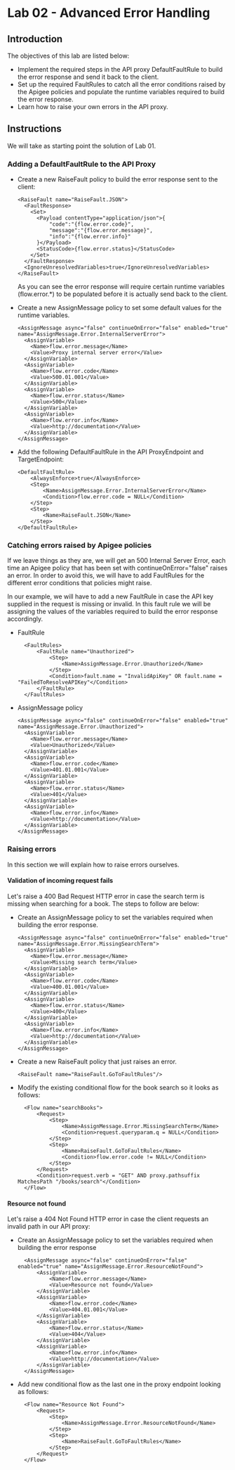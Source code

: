 # Lab 02 - Advanced Error Handling 

## Introduction

The objectives of this lab are listed below:

* Implement the required steps in the API proxy DefaultFaultRule to build the error response and send it back to the client. 
* Set up the required FaultRules to catch all the error conditions raised by the  Apigee policies and populate the runtime variables required to build the error response.
* Learn how to raise your own errors in the API proxy.

## Instructions

We will take as starting point the solution of Lab 01.

### Adding a DefaultFaultRule to the API Proxy

* Create a new RaiseFault policy to build the error response sent to the client:

      <RaiseFault name="RaiseFault.JSON">
        <FaultResponse>
          <Set>
            <Payload contentType="application/json">{
                "code":"{flow.error.code}",
                "message":"{flow.error.message}",
                "info":"{flow.error.info}"
            }</Payload>
            <StatusCode>{flow.error.status}</StatusCode>
          </Set>
        </FaultResponse>
        <IgnoreUnresolvedVariables>true</IgnoreUnresolvedVariables>
      </RaiseFault>

    As you can see the error response will require certain runtime variables (flow.error.*) to be populated before it is actually send back to the client.

* Create a new AssignMessage policy to set some default values for the runtime variables.

      <AssignMessage async="false" continueOnError="false" enabled="true" name="AssignMessage.Error.InternalServerError">
        <AssignVariable>
          <Name>flow.error.message</Name>
          <Value>Proxy internal server error</Value>
        </AssignVariable>
        <AssignVariable>
          <Name>flow.error.code</Name>
          <Value>500.01.001</Value>
        </AssignVariable>
        <AssignVariable>
          <Name>flow.error.status</Name>
          <Value>500</Value>
        </AssignVariable>
        <AssignVariable>
          <Name>flow.error.info</Name>
          <Value>http://documentation</Value>
        </AssignVariable>
      </AssignMessage>

* Add the following DefaultFaultRule in the API ProxyEndpoint and TargetEndpoint:

      <DefaultFaultRule>
          <AlwaysEnforce>true</AlwaysEnforce>
          <Step>
              <Name>AssignMessage.Error.InternalServerError</Name>
              <Condition>flow.error.code = NULL</Condition>
          </Step>
          <Step>
              <Name>RaiseFault.JSON</Name>
          </Step>
      </DefaultFaultRule>

### Catching errors raised by Apigee policies

If we leave things as they are, we will get an 500 Internal Server Error, each time an Apigee policy that has been set with continueOnError="false" raises an error. In order to avoid this, we will have to add FaultRules for the different error conditions that policies might raise. 

In our example, we will have to add a new FaultRule in case the API key supplied in the request is missing or invalid. In this fault rule we will be assigning the values of the variables required to build the error response accordingly. 

* FaultRule

        <FaultRules>
            <FaultRule name="Unauthorized">
                <Step>
                    <Name>AssignMessage.Error.Unauthorized</Name>
                </Step>
                <Condition>fault.name = "InvalidApiKey" OR fault.name = "FailedToResolveAPIKey"</Condition>
            </FaultRule>
        </FaultRules>

* AssignMessage policy

      <AssignMessage async="false" continueOnError="false" enabled="true" name="AssignMessage.Error.Unauthorized">
        <AssignVariable>
          <Name>flow.error.message</Name>
          <Value>Unauthorized</Value>
        </AssignVariable>
        <AssignVariable>
          <Name>flow.error.code</Name>
          <Value>401.01.001</Value>
        </AssignVariable>
        <AssignVariable>
          <Name>flow.error.status</Name>
          <Value>401</Value>
        </AssignVariable>
        <AssignVariable>
          <Name>flow.error.info</Name>
          <Value>http://documentation</Value>
        </AssignVariable>
      </AssignMessage>

### Raising errors

In this section we will explain how to raise errors ourselves. 

#### Validation of incoming request fails

Let's raise a 400 Bad Request HTTP error in case the search term is missing when searching for a book. The steps to follow are below:

* Create an AssignMessage policy to set the variables required when building the error response.

      <AssignMessage async="false" continueOnError="false" enabled="true" name="AssignMessage.Error.MissingSearchTerm">
        <AssignVariable>
          <Name>flow.error.message</Name>
          <Value>Missing search term</Value>
        </AssignVariable>
        <AssignVariable>
          <Name>flow.error.code</Name>
          <Value>400.01.001</Value>
        </AssignVariable>
        <AssignVariable>
          <Name>flow.error.status</Name>
          <Value>400</Value>
        </AssignVariable>
        <AssignVariable>
          <Name>flow.error.info</Name>
          <Value>http://documentation</Value>
        </AssignVariable>
      </AssignMessage>

* Create a new RaiseFault policy that just raises an error.

      <RaiseFault name="RaiseFault.GoToFaultRules"/>

* Modify the existing conditional flow for the book search so it looks as follows:

        <Flow name="searchBooks">
            <Request>
                <Step>
                    <Name>AssignMessage.Error.MissingSearchTerm</Name>
                    <Condition>request.queryparam.q = NULL</Condition>
                </Step>
                <Step>
                    <Name>RaiseFault.GoToFaultRules</Name>
                    <Condition>flow.error.code != NULL</Condition>
                </Step>
            </Request>
            <Condition>request.verb = "GET" AND proxy.pathsuffix MatchesPath "/books/search"</Condition>
        </Flow>

#### Resource not found

Let's raise a 404 Not Found HTTP error in case the client requests an invalid path in our API proxy:

* Create an AssignMessage policy to set the variables required when building the error response

        <AssignMessage async="false" continueOnError="false" enabled="true" name="AssignMessage.Error.ResourceNotFound">
            <AssignVariable>
                <Name>flow.error.message</Name>
                <Value>Resource not found</Value>
            </AssignVariable>
            <AssignVariable>
                <Name>flow.error.code</Name>
                <Value>404.01.001</Value>
            </AssignVariable>
            <AssignVariable>
                <Name>flow.error.status</Name>
                <Value>404</Value>
            </AssignVariable>
            <AssignVariable>
                <Name>flow.error.info</Name>
                <Value>http://documentation</Value>
            </AssignVariable>
        </AssignMessage>

* Add new conditional flow as the last one in the proxy endpoint looking as follows:

        <Flow name="Resource Not Found">
            <Request>
                <Step>
                    <Name>AssignMessage.Error.ResourceNotFound</Name>
                </Step>
                <Step>
                    <Name>RaiseFault.GoToFaultRules</Name>
                </Step>
            </Request>
        </Flow>

